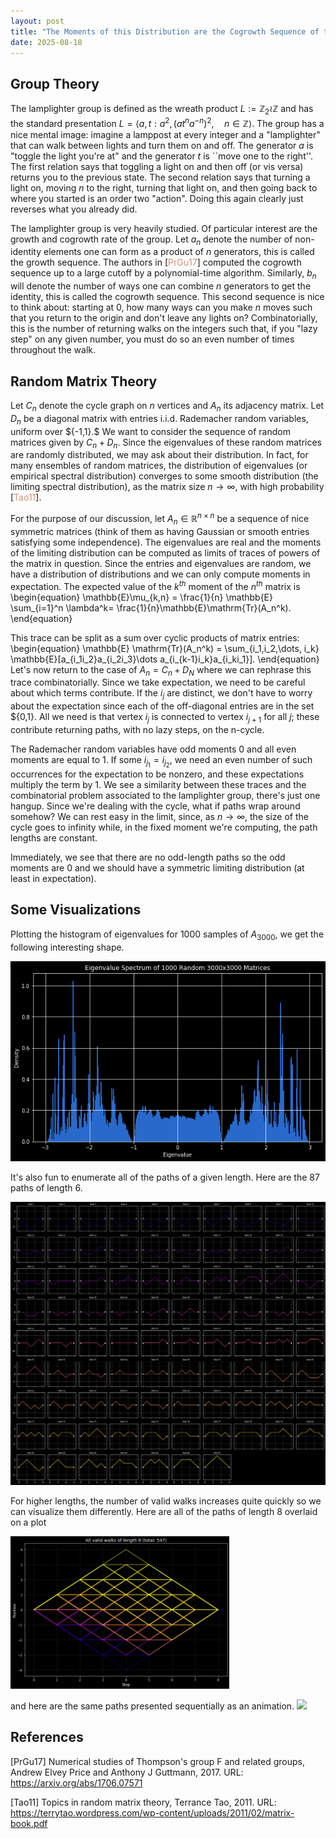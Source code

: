 ```yaml
---
layout: post
title: "The Moments of this Distribution are the Cogrowth Sequence of the Lamplighter Group"
date: 2025-08-18
---
```


## Group Theory

The lamplighter group is defined as the wreath product $L:=\mathbb Z_2 \wr \mathbb Z$ and has the standard presentation $L=\langle a,t: a^2, (at^na^{-n})^2,\quad n\in \mathbb Z\rangle$. The group has a nice mental image: imagine a lamppost at every integer and a "lamplighter" that can walk between lights and turn them on and off. The generator $a$ is "toggle the light you're at" and the generator $t$ is ``move one to the right''. The first relation says that toggling a light on and then off (or vis versa) returns you to the previous state. The second relation says that turning a light on, moving $n$ to the right, turning that light on, and then going back to where you started is an order two "action". Doing this again clearly just reverses what you already did.

The lamplighter group is very heavily studied. Of particular interest are the growth and cogrowth rate of the group. Let $a_n$ denote the number of non-identity elements one can form as a product of $n$ generators, this is called the growth sequence. The authors in [<span style="color: #ce9178;">PrGu17</span>] computed the cogrowth sequence up to a large cutoff by a polynomial-time algorithm. Similarly, $b_n$ will denote the number of ways one can combine $n$ generators to get the identity, this is called the cogrowth sequence. This second sequence is nice to think about: starting at $0$, how many ways can you make $n$ moves such that you return to the origin and don't leave any lights on? Combinatorially, this is the number of returning walks on the integers such that, if you "lazy step" on any given number, you must do so an even number of times throughout the walk.

## Random Matrix Theory

Let $C_n$ denote the cycle graph on $n$ vertices and $A_n$ its adjacency matrix. Let $D_n$ be a diagonal matrix with entries i.i.d. Rademacher random variables, uniform over $\{-1,1}.$ We want to consider the sequence of random matrices given by $C_n+D_n$. Since the eigenvalues of these random matrices are randomly distributed, we may ask about their distribution. In fact, for many ensembles of random matrices, the distribution of eigenvalues (or empirical spectral distribution) converges to some smooth distribution (the limiting spectral distribution), as the matrix size $n\to \infty$, with high probability [<span style="color: #ce9178;">Tao11</span>].

For the purpose of our discussion, let $A_n\in \mathbb{R}^{n\times n}$ be a sequence of nice symmetric matrices (think of them as having Gaussian or smooth entries satisfying some independence). The eigenvalues are real and the moments of the limiting distribution can be computed as limits of traces of powers of the matrix in question. Since the entries and eigenvalues are random, we have a distribution of distributions and we can only compute moments in expectation. The expected value of the $k^{th}$ moment of the $n^{th}$ matrix is  
\begin{equation}
\mathbb{E}\mu_{k,n} = \frac{1}{n} \mathbb{E} \sum_{i=1}^n \lambda^k= \frac{1}{n}\mathbb{E}\mathrm{Tr}(A_n^k).
\end{equation}

This trace can be split as a sum over cyclic products of matrix entries:
\begin{equation}
\mathbb{E} \mathrm{Tr}(A_n^k) = \sum_{i_1,i_2,\dots, i_k} \mathbb{E}[a_{i_1i_2}a_{i_2i_3}\dots a_{i_{k-1}i_k}a_{i_ki_1}].
\end{equation}
Let's now return to the case of $A_n= C_n+D_N$ where we can rephrase this trace combinatorially. Since we take expectation, we need to be careful about which terms contribute. If the $i_j$ are distinct, we don't have to worry about the expectation since each of the off-diagonal entries are in the set $\{0,1\}. All we need is that vertex $i_j$ is connected to vertex $i_{j+1}$ for all $j$; these contribute returning paths, with no lazy steps, on the n-cycle.

The Rademacher random variables have odd moments $0$ and all even moments are equal to $1$. If some $i_{j_1}=i_{j_2}$, we need an even number of such occurrences for the expectation to be nonzero, and these expectations multiply the term by $1$. We see a similarity between these traces and the combinatorial problem associated to the lamplighter group, there's just one hangup. Since we're dealing with the cycle, what if paths wrap around somehow? We can rest easy in the limit, since, as $n\to \infty$, the size of the cycle goes to infinity while, in the fixed moment we're computing, the path lengths are constant.

Immediately, we see that there are no odd-length paths so the odd moments are $0$ and we should have a symmetric limiting distribution (at least in expectation). 

## Some Visualizations

Plotting the histogram of eigenvalues for $1000$ samples of $A_{3000}$, we get the following interesting shape. 

![Distribution](/assets/photos/Post-LLGM/lamplighterDistribution.png)

It's also fun to enumerate all of the paths of a given length. Here are the 87 paths of length 6.

<img src="/assets//photos/Post-LLGM/length6Walks.png" width="700"/>

For higher lengths, the number of valid walks increases quite quickly so we can visualize them differently. Here are all of the paths of length $8$ overlaid on a plot 

<img src="/assets/photos/Post-LLGM/length8Walks.png" width="350" />

and here are the same paths presented sequentially as an animation.
<img src="/assets/photos/Post-LLGM/walks.gif" width="350" /> 



## References

[PrGu17] Numerical studies of Thompson's group F and related groups, Andrew Elvey Price and Anthony J Guttmann, 2017. URL: https://arxiv.org/abs/1706.07571

[Tao11] Topics in random matrix theory, Terrance Tao, 2011. URL: https://terrytao.wordpress.com/wp-content/uploads/2011/02/matrix-book.pdf